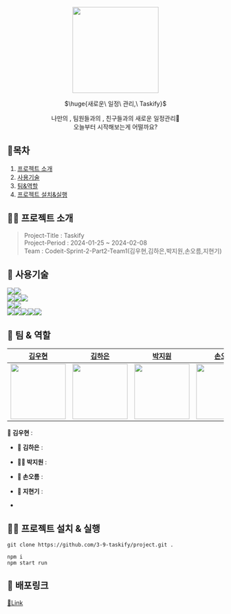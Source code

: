 <p align="center"><img width="200" heigth="280" src="https://github.com/3-9-taskify/project/assets/124851297/dd62c94f-7d9e-4427-a428-847ccdaa931b"></p>

<p align="center">$\huge{새로운\ 일정\ 관리,\ Taskify}$</p>
<p align="center" color="#ccc">나만의 , 팀원들과의 , 친구들과의 새로운 일정관리📃<br/>오늘부터 시작해보는게 어떨까요?</p>

## 📘목차

1. [프로젝트 소개](#프로젝트-소개)
2. [사용기술](#사용기술)
3. [팀&역할](#팀--역할)
4. [프로젝트 설치&실행](#프로젝트-설치--실행)

## 🧑‍💻 프로젝트 소개

> Project-Title : Taskify  
> Project-Period : 2024-01-25 ~ 2024-02-08  
> Team : Codeit-Sprint-2-Part2-Team1(김우현,김하은,박지원,손오름,지현기)

## 🔎 사용기술

<img src="https://img.shields.io/badge/React-61DAFB?style=for-the-badge&logo=react&logoColor=white"><img src="https://img.shields.io/badge/Next.js-000000?style=for-the-badge&logo=next.js&logoColor=white">  
<img src="https://img.shields.io/badge/Sass-CC6699?style=for-the-badge&logo=sass&logoColor=white"><img src="https://img.shields.io/badge/CSS Modules-000000?style=for-the-badge&logo=cssmodules&logoColor=white"><img src="https://img.shields.io/badge/classnames-1572b6?style=for-the-badge&logo=css3&logoColor=white">  
<img src="https://img.shields.io/badge/Axios-5A29E4?style=for-the-badge&logo=axios&logoColor=white"><img src="https://img.shields.io/badge/React Query-FF4154?style=for-the-badge&logo=reactquery&logoColor=white">  
<img src="https://img.shields.io/badge/NiceModal-ECD53F?style=for-the-badge&logo=react&logoColor=white"><img src="https://img.shields.io/badge/ReactHookForm-EC5990?style=for-the-badge&logo=reacthookform&logoColor=white"><img src="https://img.shields.io/badge/FramerMotion-0055FF?style=for-the-badge&logo=framer&logoColor=white"><img src="https://img.shields.io/badge/ReactDateFicker-770C56?style=for-the-badge&logo=datefns&logoColor=white"><img src="https://img.shields.io/badge/Nprogress-5CE500?style=for-the-badge&logo=progress&logoColor=white">

## 👥 팀 & 역할

| [김우현](https://github.com/guen9310)                                                                                                     | [김하은](https://github.com/yunsusu)                                                                                                      | [박지원](https://github.com/rladngus133)                                                                                                  | [손오름](https://github.com/Yoon-kyungLee)                                                                                                | [지현기](https://github.com/JIS0098)                                                                                                      |
| ----------------------------------------------------------------------------------------------------------------------------------------- | ----------------------------------------------------------------------------------------------------------------------------------------- | ----------------------------------------------------------------------------------------------------------------------------------------- | ----------------------------------------------------------------------------------------------------------------------------------------- | ----------------------------------------------------------------------------------------------------------------------------------------- |
| <img src="https://d2u3dcdbebyaiu.cloudfront.net/uploads/atch_img/954/7a9d537acf40250dbdbb75a0cf7b1958_res.jpeg" width="128" height="128"> | <img src="https://d2u3dcdbebyaiu.cloudfront.net/uploads/atch_img/954/7a9d537acf40250dbdbb75a0cf7b1958_res.jpeg" width="128" height="128"> | <img src="https://d2u3dcdbebyaiu.cloudfront.net/uploads/atch_img/954/7a9d537acf40250dbdbb75a0cf7b1958_res.jpeg" width="128" height="128"> | <img src="https://d2u3dcdbebyaiu.cloudfront.net/uploads/atch_img/954/7a9d537acf40250dbdbb75a0cf7b1958_res.jpeg" width="128" height="128"> | <img src="https://d2u3dcdbebyaiu.cloudfront.net/uploads/atch_img/954/7a9d537acf40250dbdbb75a0cf7b1958_res.jpeg" width="128" height="128"> |

**👦 김우현** :

- **👧 김하은** :

- **👩‍🦰 박지원** :

- **👦 손오름** :

- **👦 지현기** :

-

## 🧑‍💻 프로젝트 설치 & 실행

```
git clone https://github.com/3-9-taskify/project.git .

npm i
npm start run
```

## 🔗 배포링크

[🔗Link](https://project-cf3j.vercel.app/)
